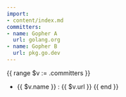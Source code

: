 ```yaml
---
import: 
- content/index.md
committers:
- name: Gopher A
  url: golang.org
- name: Gopher B
  url: pkg.go.dev
---
```


{{ range $v := .committers }}
- {{ $v.name }} : {{ $v.url }}
{{ end }}

